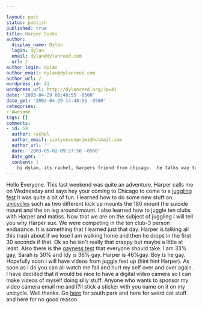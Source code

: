 ```yaml
---

layout: post
status: publish
published: true
title: Harper Sucks
author:
  display_name: Dylan
  login: dylan
  email: dylan@dylanreed.com
  url: /
author_login: dylan
author_email: dylan@dylanreed.com
author_url: /
wordpress_id: 41
wordpress_url: http://dylanreed.org/?p=41
date: '2003-04-29 08:48:55 -0500'
date_gmt: '2003-04-29 14:48:55 -0500'
categories:
- Awesome
tags: []
comments:
- id: 59
  author: rachel
  author_email: sixtysevenprimi@hotmail.com
  author_url: ''
  date: '2003-05-02 09:27:50 -0500'
  date_gmt: ''
  content: |
    hi dylan, its rachel, harpers friend from chicago.  he talks way too much shit.  im 53% gay.  thats gay.  but it said im a happy, well adjust hetero female.  ha!
---
```


Hello Everyone. This last weekend was quite an adventure. Harper calls me on Wednesday and says hey your coming to Chicago to come to a [juggling fest][1] it was quite a bit of fun. I learned how to do some new stuff on [unicycles][2] such as two different kick up mounts the 180 mount the suicide mount and the on leg around mount. I also learned how to juggle ten clubs with Harper and matiss. Now that we are on the subject of juggling I will tell you why Harper sux. We were competing in the ten club-3 person endurance. It is something that I learned just that day. Harper is talking all this trash about if we lose I am walking home and then he drops in the first 30 seconds if that. Ok so he isn't really that crappy but maybe a little at least. Also there is the [gayness test][3] that everyone should take. I am 33% gay, Sarah is 30% and Idy is 36% gay. Harper is 46%gay. Boy is he gay. Hopefully soon I will have videos from juggle fest up (hint hint Harper). As soon as I do you can all watch me fall and hurt my self over and over again. I have decided that it would be nice to have a digital video camera so I can make videos of myself doing silly stuff. Anyone who wants to sponsor my video camera email me and I?ll stick a sticker with you name on it on my unicycle. Well thanks. Go [here][4] for south park and here for weird cat stuff and here for no good reason

   [1]: http://www.tossup.org/
   [2]: http://www.unicycling.org/unicycling/mounts/
   [3]: http://www.channel4.com/life/microsites/G/gayometer/gayometer.html
   [4]: http://mrtwig.tk/

